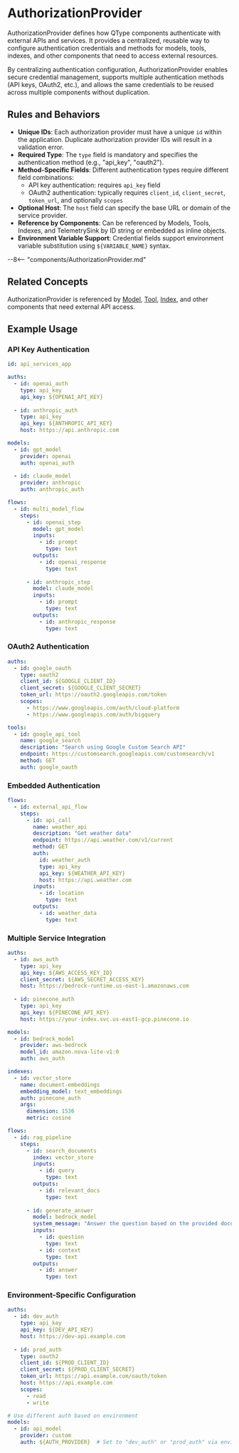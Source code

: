 # AuthorizationProvider

AuthorizationProvider defines how QType components authenticate with external APIs and services. It provides a centralized, reusable way to configure authentication credentials and methods for models, tools, indexes, and other components that need to access external resources.

By centralizing authentication configuration, AuthorizationProvider enables secure credential management, supports multiple authentication methods (API keys, OAuth2, etc.), and allows the same credentials to be reused across multiple components without duplication.

## Rules and Behaviors

- **Unique IDs**: Each authorization provider must have a unique `id` within the application. Duplicate authorization provider IDs will result in a validation error.
- **Required Type**: The `type` field is mandatory and specifies the authentication method (e.g., "api_key", "oauth2").
- **Method-Specific Fields**: Different authentication types require different field combinations:
  - API key authentication: requires `api_key` field
  - OAuth2 authentication: typically requires `client_id`, `client_secret`, `token_url`, and optionally `scopes`
- **Optional Host**: The `host` field can specify the base URL or domain of the service provider.
- **Reference by Components**: Can be referenced by Models, Tools, Indexes, and TelemetrySink by ID string or embedded as inline objects.
- **Environment Variable Support**: Credential fields support environment variable substitution using `${VARIABLE_NAME}` syntax.

--8<-- "components/AuthorizationProvider.md"

## Related Concepts

AuthorizationProvider is referenced by [Model](model.md), [Tool](tool.md), [Index](index.md), and other components that need external API access.

## Example Usage

### API Key Authentication

```yaml
id: api_services_app

auths:
  - id: openai_auth
    type: api_key
    api_key: ${OPENAI_API_KEY}
  
  - id: anthropic_auth
    type: api_key
    api_key: ${ANTHROPIC_API_KEY}
    host: https://api.anthropic.com

models:
  - id: gpt_model
    provider: openai
    auth: openai_auth
  
  - id: claude_model
    provider: anthropic
    auth: anthropic_auth

flows:
  - id: multi_model_flow
    steps:
      - id: openai_step
        model: gpt_model
        inputs:
          - id: prompt
            type: text
        outputs:
          - id: openai_response
            type: text
      
      - id: anthropic_step
        model: claude_model
        inputs:
          - id: prompt
            type: text
        outputs:
          - id: anthropic_response
            type: text
```

### OAuth2 Authentication

```yaml
auths:
  - id: google_oauth
    type: oauth2
    client_id: ${GOOGLE_CLIENT_ID}
    client_secret: ${GOOGLE_CLIENT_SECRET}
    token_url: https://oauth2.googleapis.com/token
    scopes:
      - https://www.googleapis.com/auth/cloud-platform
      - https://www.googleapis.com/auth/bigquery

tools:
  - id: google_api_tool
    name: google_search
    description: "Search using Google Custom Search API"
    endpoint: https://customsearch.googleapis.com/customsearch/v1
    method: GET
    auth: google_oauth
```

### Embedded Authentication

```yaml
flows:
  - id: external_api_flow
    steps:
      - id: api_call
        name: weather_api
        description: "Get weather data"
        endpoint: https://api.weather.com/v1/current
        method: GET
        auth:
          id: weather_auth
          type: api_key
          api_key: ${WEATHER_API_KEY}
          host: https://api.weather.com
        inputs:
          - id: location
            type: text
        outputs:
          - id: weather_data
            type: text
```

### Multiple Service Integration

```yaml
auths:
  - id: aws_auth
    type: api_key
    api_key: ${AWS_ACCESS_KEY_ID}
    client_secret: ${AWS_SECRET_ACCESS_KEY}
    host: https://bedrock-runtime.us-east-1.amazonaws.com
  
  - id: pinecone_auth
    type: api_key
    api_key: ${PINECONE_API_KEY}
    host: https://your-index.svc.us-east1-gcp.pinecone.io

models:
  - id: bedrock_model
    provider: aws-bedrock
    model_id: amazon.nova-lite-v1:0
    auth: aws_auth

indexes:
  - id: vector_store
    name: document-embeddings
    embedding_model: text_embeddings
    auth: pinecone_auth
    args:
      dimension: 1536
      metric: cosine

flows:
  - id: rag_pipeline
    steps:
      - id: search_documents
        index: vector_store
        inputs:
          - id: query
            type: text
        outputs:
          - id: relevant_docs
            type: text
      
      - id: generate_answer
        model: bedrock_model
        system_message: "Answer the question based on the provided documents."
        inputs:
          - id: question
            type: text
          - id: context
            type: text
        outputs:
          - id: answer
            type: text
```

### Environment-Specific Configuration

```yaml
auths:
  - id: dev_auth
    type: api_key
    api_key: ${DEV_API_KEY}
    host: https://dev-api.example.com
  
  - id: prod_auth
    type: oauth2
    client_id: ${PROD_CLIENT_ID}
    client_secret: ${PROD_CLIENT_SECRET}
    token_url: https://api.example.com/oauth/token
    host: https://api.example.com
    scopes:
      - read
      - write

# Use different auth based on environment
models:
  - id: api_model
    provider: custom
    auth: ${AUTH_PROVIDER}  # Set to "dev_auth" or "prod_auth" via environment
```
